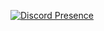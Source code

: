 [![Discord Presence](https://lanyard.cnrad.dev/api/384432675697721344?theme=dark&bg=2596be&borderRadius=30px)](https://discord.com/users/384432675697721344)
